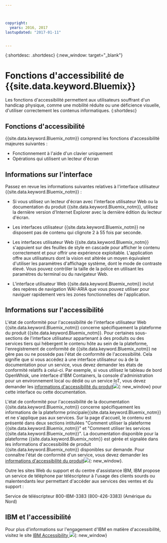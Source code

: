 ```yaml
---



copyright:
  years: 2016, 2017
lastupdated: "2017-01-11"


---
```


{:shortdesc: .shortdesc}
{:new_window: target="_blank"}

# Fonctions d'accessibilité de {{site.data.keyword.Bluemix}}

Les fonctions d'accessibilité permettent aux utilisateurs souffrant d'un handicap physique, comme une mobilité réduite ou une déficience visuelle, d'utiliser correctement les contenus informatiques.
{:shortdesc}

## Fonctions d'accessibilité

<!-- Describe any accessibility features that your product offers (even if the product does not meet ALL of the requirements). You can  document positive workarounds. One example of a positive workaround is during an installation, where the product's graphical user interface is not compliant, the user can use the silent installation method to complete the installation by using a console command.

Do not itemize every checkpoint that the product meets because many of the checkpoint requirements are internal requirements.

Use the following introductory sentence and list for this section.  If your product does not support a feature in the list, remove that list item. Add features to the list that are supported by your product. -->

{{site.data.keyword.Bluemix_notm}} comprend les fonctions d'accessibilité majeures suivantes :

* Fonctionnement à l'aide d'un clavier uniquement
* Opérations qui utilisent un lecteur d'écran


## Informations sur l'interface


Passez en revue les informations suivantes relatives à l'interface utilisateur {{site.data.keyword.Bluemix_notm}} :

* Si vous utilisez un lecteur d'écran avec l'interface utilisateur Web ou la documentation du produit {{site.data.keyword.Bluemix_notm}}, utilisez la dernière version d'Internet Explorer avec la dernière édition du lecteur d'écran. 

<!-- If your product excludes flashing or blinking text, objects, or other elements that have a flash or blink frequency
greater than 2 Hz and lower than 55 Hz, include the following sentence. -->

* Les interfaces utilisateur {{site.data.keyword.Bluemix_notm}} ne disposent pas de contenu qui clignote 2 à 55 fois par seconde. 


* Les interfaces utilisateur Web {{site.data.keyword.Bluemix_notm}} s'appuient sur des feuilles de style en cascade pour afficher le contenu correctement et pour offrir une expérience exploitable. L'application offre aux utilisateurs dont la vision est altérée un moyen équivalent d'utiliser les paramètres d'affichage système, dont le mode de contraste élevé. Vous pouvez contrôler la taille de la police en utilisant les paramètres du terminal ou du navigateur Web. 


* L'interface utilisateur Web {{site.data.keyword.Bluemix_notm}} inclut des repères de navigation WAI-ARIA que vous pouvez utiliser pour naviguer rapidement vers les zones fonctionnelles de l'application. 


## Informations sur l'accessibilité

L'état de conformité pour l'accessibilité de l'interface utilisateur Web {{site.data.keyword.Bluemix_notm}} concerne spécifiquement la plateforme du produit {{site.data.keyword.Bluemix_notm}}. Pour certaines sous-sections de l'interface utilisateur appartenant à des produits ou des services tiers qui hébergent le contenu hôte au sein de la plateforme, l'enregistrement de conformité de {{site.data.keyword.Bluemix_notm}} ne gère pas ou ne possède pas l'état de conformité de l'accessibilité. Cela signifie que si vous accédez à une interface utilisateur ou à de la documentation pour un service, vous devez demander les états de conformité relatifs à celui-ci. Par exemple, si vous utilisez le tableau de bord OpenWhisk, une interface d'IBM Containers, la console d'administration pour un environnement local ou dédié ou un service IoT, vous devez demander les [informations d'accessibilité du produit![](../icons/launch-glyph.svg)](http://www-03.ibm.com/able/product_accessibility/index.html){: new_window} pour cette interface ou cette documentation.

L'état de conformité pour l'accessibilité de la documentation {{site.data.keyword.Bluemix_notm}} concerne spécifiquement les informations de la plateforme principale{{site.data.keyword.Bluemix_notm}} et ne s'applique pas aux services. Sur la page d'accueil, le contenu est présenté dans deux sections intitulées "Comment utiliser la plateforme {{site.data.keyword.Bluemix_notm}}" et "Comment utiliser les services {{site.data.keyword.Bluemix_notm}}". La documentation disponible pour la plateforme {{site.data.keyword.Bluemix_notm}} est gérée et signalée dans les informations d'accessibilité de produit {{site.data.keyword.Bluemix_notm}} disponibles sur demande. Pour connaître l'état de conformité d'un service, vous devez demander les [informations d'accessibilité du produit![](../icons/launch-glyph.svg)](http://www-03.ibm.com/able/product_accessibility/index.html){: new_window}.

Outre les sites Web du support et du centre d'assistance IBM, IBM propose un service de téléphone par téléscripteur à l'usage des clients sourds ou malentendants leur permettant d'accéder aux services des ventes et du support :

Service de téléscripteur
800-IBM-3383 (800-426-3383)
(Amérique du Nord)

## IBM et l'accessibilité

Pour plus d'informations sur l'engagement d'IBM en matière d'accessibilité, visitez le site [IBM Accessibility ![](../icons/launch-glyph.svg)](www.ibm.com/able){: new_window}
